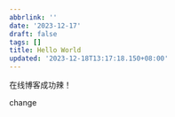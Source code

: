 ```yaml
---
abbrlink: ''
date: '2023-12-17'
draft: false
tags: []
title: Hello World
updated: '2023-12-18T13:17:18.150+08:00'
---
```

在线博客成功辣！

change
